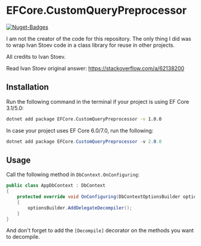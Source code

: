# EFCore.CustomQueryPreprocessor
[![Nuget-Badges](https://buildstats.info/nuget/EFCore.CustomQueryPreprocessor)](https://www.nuget.org/packages/EFCore.CustomQueryPreprocessor/)

I am not the creator of the code for this repository. The only thing I did was to wrap Ivan Stoev code in a class library for reuse in other projects.

All credits to Ivan Stoev.

Read Ivan Stoev original answer: https://stackoverflow.com/a/62138200

## Installation

Run the following command in the terminal if your project is using EF Core 3.1/5.0:
```bash
dotnet add package EFCore.CustomQueryPreprocessor -v 1.0.0
```
In case your project uses EF Core 6.0/7.0, run the following:
```cs
dotnet add package EFCore.CustomQueryPreprocessor -v 2.0.0
```

## Usage

Call the following method in `DbContext.OnConfiguring`:
```cs
public class AppDbContext : DbContext
{
    protected override void OnConfiguring(DbContextOptionsBuilder optionsBuilder)
    {
        optionsBuilder.AddDelegateDecompiler();
    }
}
```
And don't forget to add the `[Decompile]` decorator on the methods you want to decompile.
